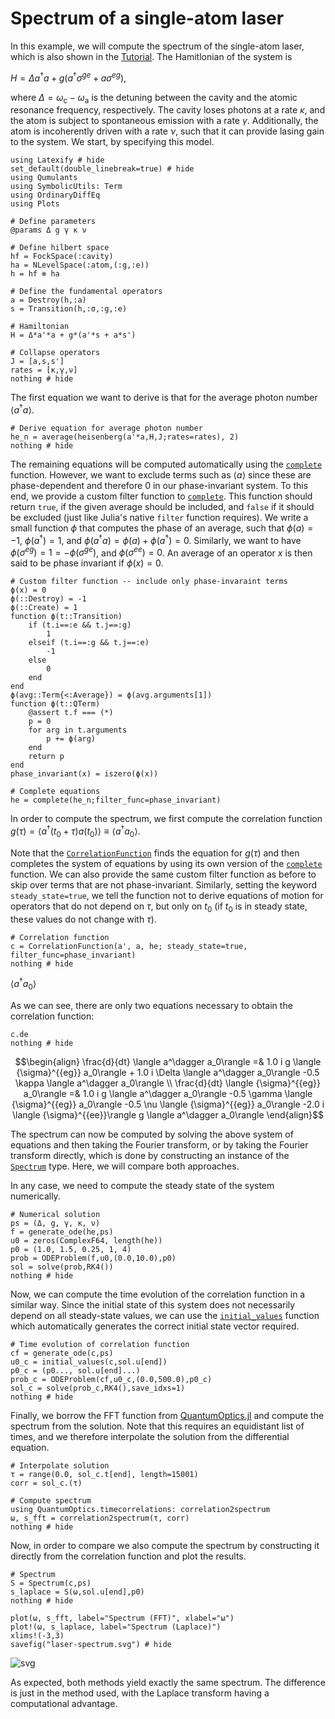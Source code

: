 # Spectrum of a single-atom laser

In this example, we will compute the spectrum of the single-atom laser, which is also shown in the [Tutorial](@ref). The Hamitlonian of the system is

$H = \Delta a^\dagger a + g\left(a^\dagger \sigma^{ge} + a\sigma^{eg}\right),$

where $\Delta = \omega_\mathrm{c} - \omega_\mathrm{a}$ is the detuning between the cavity and the atomic resonance frequency, respectively. The cavity loses photons at a rate $\kappa$, and the atom is subject to spontaneous emission with a rate $\gamma$. Additionally, the atom is incoherently driven with a rate $\nu$, such that it can provide lasing gain to the system. We start, by specifying this model.


```@example single-atom-laser-spectrum
using Latexify # hide
set_default(double_linebreak=true) # hide
using Qumulants
using SymbolicUtils: Term
using OrdinaryDiffEq
using Plots

# Define parameters
@params Δ g γ κ ν

# Define hilbert space
hf = FockSpace(:cavity)
ha = NLevelSpace(:atom,(:g,:e))
h = hf ⊗ ha

# Define the fundamental operators
a = Destroy(h,:a)
s = Transition(h,:σ,:g,:e)

# Hamiltonian
H = Δ*a'*a + g*(a'*s + a*s')

# Collapse operators
J = [a,s,s']
rates = [κ,γ,ν]
nothing # hide
```

The first equation we want to derive is that for the average photon number $\langle a^\dagger a \rangle$.


```@example single-atom-laser-spectrum
# Derive equation for average photon number
he_n = average(heisenberg(a'*a,H,J;rates=rates), 2)
nothing # hide
```

The remaining equations will be computed automatically using the [`complete`](@ref) function. However, we want to exclude terms such as $\langle a \rangle$ since these are phase-dependent and therefore 0 in our phase-invariant system. To this end, we provide a custom filter function to [`complete`](@ref). This function should return `true`, if the given average should be included, and `false` if it should be excluded (just like Julia's native `filter` function requires). We write a small function $\phi$ that computes the phase of an average, such that $\phi(a) = -1$, $\phi(a^\dagger) = 1$, and $\phi(a^\dagger a) = \phi(a) + \phi(a^\dagger) = 0$. Similarly, we want to have $\phi(\sigma^{eg})=1=-\phi(\sigma^{ge})$, and $\phi(\sigma^{ee})=0$. An average of an operator $x$ is then said to be phase invariant if $\phi(x)=0$.


```@example single-atom-laser-spectrum
# Custom filter function -- include only phase-invaraint terms
ϕ(x) = 0
ϕ(::Destroy) = -1
ϕ(::Create) = 1
function ϕ(t::Transition)
    if (t.i==:e && t.j==:g)
        1
    elseif (t.i==:g && t.j==:e)
        -1
    else
        0
    end
end
ϕ(avg::Term{<:Average}) = ϕ(avg.arguments[1])
function ϕ(t::QTerm)
    @assert t.f === (*)
    p = 0
    for arg in t.arguments
        p += ϕ(arg)
    end
    return p
end
phase_invariant(x) = iszero(ϕ(x))

# Complete equations
he = complete(he_n;filter_func=phase_invariant)
```

In order to compute the spectrum, we first compute the correlation function $g(\tau) = \langle a^\dagger(t_0 + \tau) a(t_0)\rangle \equiv \langle a^\dagger a_0\rangle.$

Note that the [`CorrelationFunction`](@ref) finds the equation for $g(\tau)$ and then completes the system of equations by using its own version of the [`complete`](@ref) function. We can also provide the same custom filter function as before to skip over terms that are not phase-invariant. Similarly, setting the keyword `steady_state=true`, we tell the function not to derive equations of motion for operators that do not depend on $\tau$, but only on $t_0$ (if $t_0$ is in steady state, these values do not change with $\tau$).


```@example single-atom-laser-spectrum
# Correlation function
c = CorrelationFunction(a', a, he; steady_state=true, filter_func=phase_invariant)
nothing # hide
```

$\langle a^\dagger a_0\rangle$

As we can see, there are only two equations necessary to obtain the correlation function:

```@example single-atom-laser-spectrum
c.de
nothing # hide
```

```math
\begin{align} \frac{d}{dt} \langle a^\dagger a_0\rangle =& 1.0 i g \langle {\sigma}^{{eg}} a_0\rangle + 1.0 i \Delta \langle a^\dagger a_0\rangle -0.5 \kappa \langle a^\dagger a_0\rangle \\
\frac{d}{dt} \langle {\sigma}^{{eg}} a_0\rangle =& 1.0 i g \langle a^\dagger a_0\rangle -0.5 \gamma \langle {\sigma}^{{eg}} a_0\rangle -0.5 \nu \langle {\sigma}^{{eg}} a_0\rangle -2.0 i \langle {\sigma}^{{ee}}\rangle g \langle a^\dagger a_0\rangle
\end{align}
```


The spectrum can now be computed by solving the above system of equations and then taking the Fourier transform, or by taking the Fourier transform directly, which is done by constructing an instance of the [`Spectrum`](@ref) type. Here, we will compare both approaches.

In any case, we need to compute the steady state of the system numerically.


```@example single-atom-laser-spectrum
# Numerical solution
ps = (Δ, g, γ, κ, ν)
f = generate_ode(he,ps)
u0 = zeros(ComplexF64, length(he))
p0 = (1.0, 1.5, 0.25, 1, 4)
prob = ODEProblem(f,u0,(0.0,10.0),p0)
sol = solve(prob,RK4())
nothing # hide
```

Now, we can compute the time evolution of the correlation function in a similar way. Since the initial state of this system does not necessarily depend on all steady-state values, we can use the [`initial_values`](@ref) function which automatically generates the correct initial state vector required.


```@example single-atom-laser-spectrum
# Time evolution of correlation function
cf = generate_ode(c,ps)
u0_c = initial_values(c,sol.u[end])
p0_c = (p0..., sol.u[end]...)
prob_c = ODEProblem(cf,u0_c,(0.0,500.0),p0_c)
sol_c = solve(prob_c,RK4(),save_idxs=1)
nothing # hide
```

Finally, we borrow the FFT function from [QuantumOptics.jl](https://qojulia.org) and compute the spectrum from the solution. Note that this requires an equidistant list of times, and we therefore interpolate the solution from the differential equation.


```@example single-atom-laser-spectrum
# Interpolate solution
τ = range(0.0, sol_c.t[end], length=15001)
corr = sol_c.(τ)

# Compute spectrum
using QuantumOptics.timecorrelations: correlation2spectrum
ω, s_fft = correlation2spectrum(τ, corr)
nothing # hide
```

Now, in order to compare we also compute the spectrum by constructing it directly from the correlation function and plot the results.


```@example single-atom-laser-spectrum
# Spectrum
S = Spectrum(c,ps)
s_laplace = S(ω,sol.u[end],p0)
nothing # hide

plot(ω, s_fft, label="Spectrum (FFT)", xlabel="ω")
plot!(ω, s_laplace, label="Spectrum (Laplace)")
xlims!(-3,3)
savefig("laser-spectrum.svg") # hide
```

![svg](laser-spectrum.svg)

As expected, both methods yield exactly the same spectrum. The difference is just in the method used, with the Laplace transform having a computational advantage.
